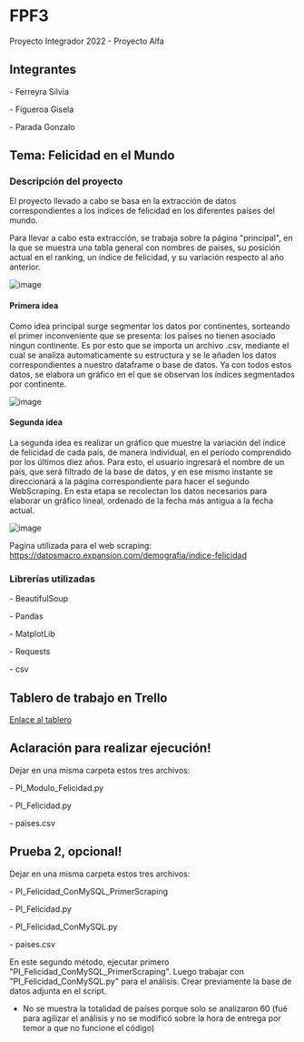 <h1>FPF3</h1>

Proyecto Integrador 2022 - Proyecto Alfa

<h2>Integrantes</h2>

<p>- Ferreyra Silvia</p>
<p>- Figueroa Gisela</p>
<p>- Parada Gonzalo</p>



<h2>Tema: Felicidad en el Mundo</h2>

<h3>Descripción del proyecto</h2>

El proyecto llevado a cabo se basa en la extracción de datos correspondientes a los índices de felicidad en los diferentes países del mundo.

Para llevar a cabo esta extracción, se trabaja sobre la página "principal", en la que se muestra una tabla general con nombres de paises, su posición actual en el ranking, un índice de felicidad, y su variación respecto al año anterior.

![image](https://user-images.githubusercontent.com/100076710/200549433-77f45b5b-e338-4baa-a19a-5f3dcaa27b68.png)


<h4>Primera idea</h4>

Como idea principal surge segmentar los datos por continentes, sorteando el primer inconveniente que se presenta: los países no tienen asociado ningun continente. Es por esto que se importa un archivo .csv, mediante el cual se analiza automaticamente su estructura y se le añaden los datos correspondientes a nuestro dataframe o base de datos. Ya con todos estos datos, se elabora un gráfico en el que se observan los índices segmentados por continente.

![image](https://user-images.githubusercontent.com/100076710/202066211-5d17cd3c-6971-45b3-a697-0999156022c9.png)


<h4>Segunda idea</h4>

La segunda idea es realizar un gráfico que muestre la variación del índice de felicidad de cada país, de manera individual, en el período comprendido por los últimos diez años. Para esto, el usuario ingresará el nombre de un país, que será filtrado de la base de datos, y en ese mismo instante se direccionará a la página correspondiente para hacer el segundo WebScraping. En esta etapa se recolectan los datos necesarios para elaborar un gráfico lineal, ordenado de la fecha más antigua a la fecha actual.

![image](https://user-images.githubusercontent.com/100076710/202066259-0019ba47-0ae0-420b-ab69-76a768d9e710.png)

Pagina utilizada para el web scraping: https://datosmacro.expansion.com/demografia/indice-felicidad

<h3>Librerías utilizadas</h2>

<p>- BeautifulSoup</p>
<p>- Pandas</p>
<p>- MatplotLib</p>
<p>- Requests</p>
<p>- csv</p>


<h2>Tablero de trabajo en Trello</h2>

<a href="https://trello.com/b/AIyzyE4v/proyecto-integrador">
Enlace al tablero
</a>

<h2>Aclaración para realizar ejecución!</h2>

Dejar en una misma carpeta estos tres archivos: 
<p>- PI_Modulo_Felicidad.py</p>
<p>- PI_Felicidad.py</p>
<p>- paises.csv</p>

<h2>Prueba 2, opcional!</h2>

Dejar en una misma carpeta estos tres archivos: 
<p>- PI_Felicidad_ConMySQL_PrimerScraping</p>
<p>- PI_Felicidad.py</p>
<p>- PI_Felicidad_ConMySQL.py</p>
<p>- paises.csv</p>

En este segundo método, ejecutar primero "PI_Felicidad_ConMySQL_PrimerScraping".
Luego trabajar con "PI_Felicidad_ConMySQL.py" para el análisis.
Crear previamente la base de datos adjunta en el script.

* No se muestra la totalidad de países porque solo se analizaron 60 (fué para agilizar el análisis y no se modificó sobre la hora de entrega por temor a que no funcione el código)
